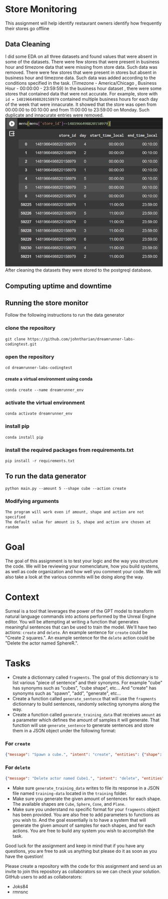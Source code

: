 # Store Monitoring
This assignment will help identify restaurant owners identify how frequently their stores go offline

## Data Cleaning
I did some EDA on all three datasets and found values that were absent in some of the datasets.
There were few stores that were present in business hour and timezone data that were missing from store data. Such data was removed. There were few stores that were present in stores but absent in business hour and timezone data. Such data was added according to the conditions specified in the task. (Timezone - America/Chicago , Business Hour - 00:00:00 - 23:59:59)
In the business hour dataset , there were some stores that contained data that were not accurate. For example, store with `id = 1481966498820158979` contained multiple business hours for each day of the week that were innacurate. It showed that the store was open from 00:00:00 to 00:10:00 and from 11:00:00 to 23:59:00 on Monday. Such duplicate and innacurate entries were removed.
![Df with innacurate readings](./readme/innacurateBH.PNG)
After cleaning the datasets they were stored to the postgreql database.



## Computing uptime and downtime 

## Running the store monitor
Follow the following instructions to run the data generator
### clone the repository
    git clone https://github.com/johntharian/dreamrunner-labs-codingtest.git
### open the repository
    cd dreamrunner-labs-codingtest
#### create a virtual environment using conda
    conda create --name dreamrunner_env
### activate the virtual environment
    conda activate dreamrunner_env
### install pip 
    conda install pip
### install the required packages from requirements.txt
    pip install -r requirements.txt
## To run the data generator
    python main.py --amount 5 --shape cube --action create
### Modifying arguments
    The program will work even if amount, shape and action are not specified
    The default value for amount is 5, shape and action are chosen at random



# Goal
The goal of this assignment is to test your logic and the way you structure the code. We will be reviewing your nomenclature, how you build systems, as well as code organization and how well you comment your code. We will also take a look at the various commits will be doing along the way.

# Context
Surreal is a tool that leverages the power of the GPT model to transform natural language commands into actions performed by the Unreal Engine editor.
You will be attempting at writing a function that generates meaningful sentences that can be used to train the model.
We'll have two actions: `create` and `delete`. An example sentence for `create` could be "Create 2 squares.". An example sentence for the `delete` action could be "Delete the actor named SphereR.".

# Tasks
- Create a dictionnary called `fragments`. The goal of this dictionnary is to list various "piece of sentence" and their synonyms. For example "cube" has synonyms such as "cubes", "cube shape", etc... And "create" has synonyms such as "spawn", "add", "generate", etc...
- Create a function called `generate_sentence` that will use the `fragments` dictionnary to build sentences, randomly selecting synonyms along the way.
- Create a function called `generate_training_data` that receives `amount` as a parameter which defines the amount of samples it will generate. That function will use `generate_sentence` to generate sentences and store them in a JSON object under the following format:
### For `create`
```json
{"message": "Spawn a cube.", "intent": "create", "entities": {"shape": "cube", "amount": "1"}}
```

### For `delete`
```json
{"message": "Delete actor named Cube1.", "intent": "delete", "entities": {"name": "Cube1"}}
```

- Make sure `generate_training_data` writes to file its response in a JSON file named `training-data` located in the `training` folder.
- Make sure you generate the given amount of sentences for each shape. The available shapes are `Cube`, `Sphere`, `Cone`, and `Plane`.
- Make sure you understand no specific format for your `fragments` object has been provided. You are also free to add parameters to functions as you wish to. And the goal essentially is to have a system that will generate the given amount of samples for each shapes, and for each actions. You are free to build any system you wish to accomplish the task.

Good luck for the assignment and keep in mind that if you have any questions, you are free to ask us anything but please do it as soon as you have the question!

Please create a repository with the code for this assignment and send us an invite to join this repository as collaborators so we can check your solution.
GitHub users to add as collaborators:
- Joks84
- rmnsnc
